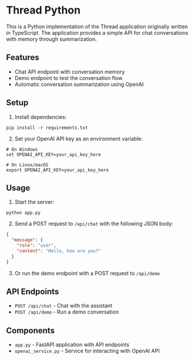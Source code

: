 # Thread Python

This is a Python implementation of the Thread application originally written in TypeScript. The application provides a simple API for chat conversations with memory through summarization.

## Features

- Chat API endpoint with conversation memory
- Demo endpoint to test the conversation flow
- Automatic conversation summarization using OpenAI

## Setup

1. Install dependencies:
```
pip install -r requirements.txt
```

2. Set your OpenAI API key as an environment variable:
```
# On Windows
set OPENAI_API_KEY=your_api_key_here

# On Linux/macOS
export OPENAI_API_KEY=your_api_key_here
```

## Usage

1. Start the server:
```
python app.py
```

2. Send a POST request to `/api/chat` with the following JSON body:
```json
{
  "message": {
    "role": "user",
    "content": "Hello, how are you?"
  }
}
```

3. Or run the demo endpoint with a POST request to `/api/demo`


## API Endpoints

- `POST /api/chat` - Chat with the assistant
- `POST /api/demo` - Run a demo conversation

## Components

- `app.py` - FastAPI application with API endpoints
- `openai_service.py` - Service for interacting with OpenAI API 
